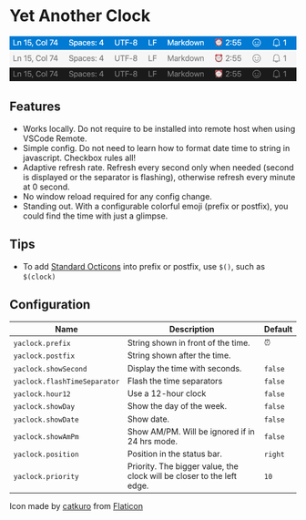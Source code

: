 # Yet Another Clock

![blue status bar](images/screenshot.blue.png)
![light status bar](images/screenshot.light.png)
![dark status bar](images/screenshot.dark.png)

## Features

- Works locally. Do not require to be installed into remote host when using VSCode Remote.
- Simple config. Do not need to learn how to format date time to string in javascript.
Checkbox rules all!
- Adaptive refresh rate. Refresh every second only when needed (second is displayed or
the separator is flashing), otherwise refresh every minute at 0 second.
- No window reload required for any config change.
- Standing out. With a configurable colorful emoji (prefix or postfix),
you could find the time with just a glimpse.

## Tips
- To add [Standard Octicons](https://code.visualstudio.com/api/references/icons-in-labels) into
prefix or postfix, use `$()`, such as `$(clock)`


## Configuration

|Name|Description|Default|
|--------------|---------------|----|
|`yaclock.prefix`|String shown in front of the time.|⏰|
|`yaclock.postfix`|String shown after the time.|
|`yaclock.showSecond`|Display the time with seconds.|`false`|
|`yaclock.flashTimeSeparator`|Flash the time separators|`false`|
|`yaclock.hour12`|Use a 12-hour clock|`false`|
|`yaclock.showDay`|Show the day of the week.|`false`|
|`yaclock.showDate`|Show date.|`false`|
|`yaclock.showAmPm`|Show AM/PM. Will be ignored if in 24 hrs mode.|`false`|
|`yaclock.position`|Position in the status bar.|`right`|
|`yaclock.priority`|Priority. The bigger value, the clock will be closer to the left edge.|`10`|

Icon made by [catkuro](https://www.flaticon.com/authors/catkuro) from [Flaticon](https://www.flaticon.com/)